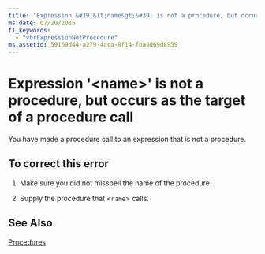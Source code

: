 ```yaml
---
title: "Expression &#39;&lt;name&gt;&#39; is not a procedure, but occurs as the target of a procedure call"
ms.date: 07/20/2015
f1_keywords: 
  - "vbrExpressionNotProcedure"
ms.assetid: 59169d44-a279-4aca-8f14-fba8d69d8959
---
```

# Expression &#39;&lt;name&gt;&#39; is not a procedure, but occurs as the target of a procedure call
You have made a procedure call to an expression that is not a procedure.  
  
## To correct this error  
  
1. Make sure you did not misspell the name of the procedure.  
  
2. Supply the procedure that <`name`> calls.  
  
## See Also  
 [Procedures](../../visual-basic/programming-guide/language-features/procedures/index.md)
